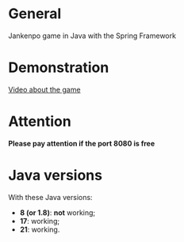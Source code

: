# General

Jankenpo game in Java with the Spring Framework


# Demonstration

[Video about the game](https://youtu.be/kTu_cY9_jt4)


# Attention

**Please pay attention if the port 8080 is free**


# Java versions

With these Java versions:

- **8 (or 1.8)**: **not** working;
- **17**: working;
- **21**: working.